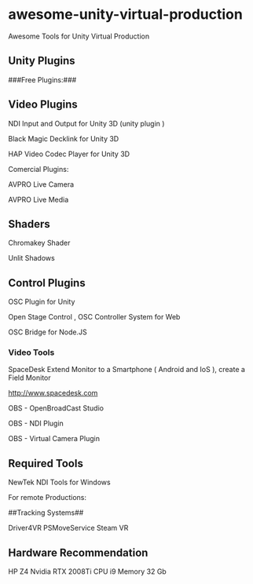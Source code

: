 # awesome-unity-virtual-production

Awesome Tools for Unity Virtual Production

## Unity Plugins ##

###Free Plugins:###

## Video Plugins ##

NDI Input and Output for Unity 3D (unity plugin )

Black Magic Decklink for Unity 3D

HAP Video Codec Player for Unity 3D

Comercial Plugins:

AVPRO Live Camera

AVPRO Live Media

## Shaders ##

Chromakey Shader

Unlit Shadows

## Control Plugins ##

OSC Plugin for Unity

Open Stage Control , OSC Controller System for Web

OSC Bridge for Node.JS

### Video Tools ###

SpaceDesk Extend Monitor to a Smartphone ( Android and IoS ), create a Field Monitor

http://www.spacedesk.com

OBS - OpenBroadCast Studio

OBS - NDI Plugin

OBS - Virtual Camera Plugin

## Required Tools ##

NewTek NDI Tools for Windows

For remote Productions:

##Tracking Systems##

Driver4VR
PSMoveService
Steam VR

## Hardware Recommendation

HP Z4
Nvidia RTX 2008Ti
CPU i9
Memory 32 Gb

